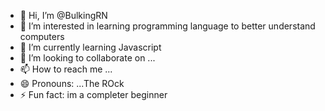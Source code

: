 - 👋 Hi, I’m @BulkingRN
- 👀 I’m interested in learning programming language to better understand computers
- 🌱 I’m currently learning Javascript
- 💞️ I’m looking to collaborate on ...
- 📫 How to reach me ...
- 😄 Pronouns: ...The ROck
- ⚡ Fun fact: im a completer beginner

<!---
BulkingRN/BulkingRN is a ✨ special ✨ repository because its `README.md` (this file) appears on your GitHub profile.
You can click the Preview link to take a look at your changes.
--->
